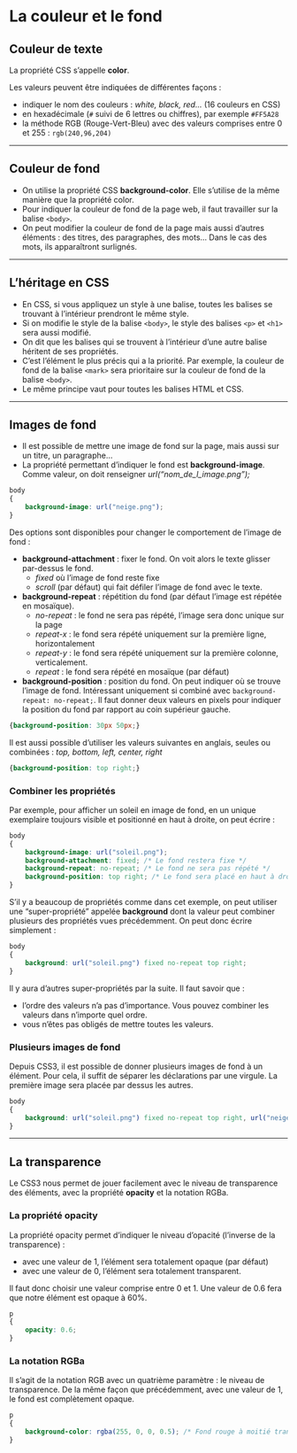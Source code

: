 # La couleur et le fond

## Couleur de texte

La propriété CSS s’appelle **color**.

Les valeurs peuvent être indiquées de différentes façons :
- indiquer le nom des couleurs : *white, black, red…* (16 couleurs en CSS)
- en hexadécimale (`#` suivi de 6 lettres ou chiffres), par exemple `#FF5A28`
- la méthode RGB (Rouge-Vert-Bleu) avec des valeurs comprises entre 0 et 255 : `rgb(240,96,204)`

----

## Couleur de fond

- On utilise la propriété CSS **background-color**. Elle s’utilise de la même manière que la propriété color.
- Pour indiquer la couleur de fond de la page web, il faut travailler sur la balise `<body>`.
- On peut modifier la couleur de fond de la page mais aussi d’autres éléments : des titres, des paragraphes, des mots… Dans le cas des mots, ils apparaîtront surlignés.

----

## L’héritage en CSS

- En CSS, si vous appliquez un style à une balise, toutes les balises se trouvant à l’intérieur prendront le même style.
- Si on modifie le style de la balise `<body>`, le style des balises `<p>` et `<h1>` sera aussi modifié.
- On dit que les balises qui se trouvent à l’intérieur d’une autre balise héritent de ses propriétés.
- C’est l’élément le plus précis qui a la priorité. Par exemple, la couleur de fond de la balise `<mark>` sera prioritaire sur la couleur de fond de la balise `<body>`.
- Le même principe vaut pour toutes les balises HTML et CSS.

----

## Images de fond

- Il est possible de mettre une image de fond sur la page, mais aussi sur un titre, un paragraphe…
- La propriété permettant d’indiquer le fond est **background-image**. Comme valeur, on doit renseigner *url(“nom_de_l_image.png”);*

```css
body
{
    background-image: url("neige.png");
}
```

Des options sont disponibles pour changer le comportement de l’image de fond :
- **background-attachment** : fixer le fond. On voit alors le texte glisser par-dessus le fond.
  - *fixed* où l’image de fond reste fixe
  - *scroll* (par défaut) qui fait défiler l’image de fond avec le texte.
- **background-repeat** : répétition du fond (par défaut l’image est répétée en mosaïque).
  - *no-repeat* : le fond ne sera pas répété, l’image sera donc unique sur la page
  - *repeat-x* : le fond sera répété uniquement sur la première ligne, horizontalement
  - *repeat-y* : le fond sera répété uniquement sur la première colonne, verticalement.
  - *repeat* : le fond sera répété en mosaïque (par défaut)
- **background-position** : position du fond. On peut indiquer où se trouve l’image de fond. Intéressant uniquement si combiné avec `background-repeat: no-repeat;`.
Il faut donner deux valeurs en pixels pour indiquer la position du fond par rapport au coin supérieur gauche.
```css
{background-position: 30px 50px;}
```
Il est aussi possible d’utiliser les valeurs suivantes en anglais, seules ou combinées : *top, bottom, left, center, right*
```css
{background-position: top right;}
```

### Combiner les propriétés

Par exemple, pour afficher un soleil en image de fond, en un unique exemplaire toujours visible et positionné en haut à droite, on peut écrire :

```css
body
{
    background-image: url("soleil.png");
    background-attachment: fixed; /* Le fond restera fixe */
    background-repeat: no-repeat; /* Le fond ne sera pas répété */
    background-position: top right; /* Le fond sera placé en haut à droite */
}
```

S’il y a beaucoup de propriétés comme dans cet exemple, on peut utiliser une “super-propriété” appelée **background** dont la valeur peut combiner plusieurs des propriétés vues précédemment. On peut donc écrire simplement :
```css
body
{
    background: url("soleil.png") fixed no-repeat top right;
}
```

Il y aura d’autres super-propriétés par la suite. Il faut savoir que :
- l’ordre des valeurs n’a pas d’importance. Vous pouvez combiner les valeurs dans n’importe quel ordre.
- vous n’êtes pas obligés de mettre toutes les valeurs.

### Plusieurs images de fond

Depuis CSS3, il est possible de donner plusieurs images de fond à un élément. Pour cela, il suffit de séparer les déclarations par une virgule. La première image sera placée par dessus les autres.
```css
body
{
    background: url("soleil.png") fixed no-repeat top right, url("neige.png") fixed;
}
```

----

## La transparence

Le CSS3 nous permet de jouer facilement avec le niveau de transparence des éléments, avec la propriété **opacity** et la notation RGBa.

### La propriété opacity
La propriété opacity permet d’indiquer le niveau d’opacité (l’inverse de la transparence) :
- avec une valeur de 1, l’élément sera totalement opaque (par défaut)
- avec une valeur de 0, l’élément sera totalement transparent.

Il faut donc choisir une valeur comprise entre 0 et 1. Une valeur de 0.6 fera que notre élément est opaque à 60%.
```css
p
{
    opacity: 0.6;
}
```

### La notation RGBa
Il s’agit de la notation RGB avec un quatrième paramètre : le niveau de transparence. De la même façon que précédemment, avec une valeur de 1, le fond est complètement opaque.
```css
p
{
    background-color: rgba(255, 0, 0, 0.5); /* Fond rouge à moitié transparent */
}
```
